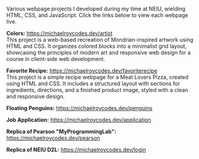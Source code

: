 Various webpage projects I developed during my time at NEIU, wielding HTML, CSS, and JavaScript. Click the links below to view each webpage live.

**Colors:**
https://michaelroycodes.dev/artist <br>
This project is a web-based recreation of Mondrian-inspired artwork using HTML and CSS. It organizes colored blocks into a minimalist grid layout, showcasing the principles of modern art and responsive web design for a course in client-side web development.

**Favorite Recipe:**
https://michaelroycodes.dev/favoriterecipe <br>
This project is a simple recipe webpage for a Meat Lovers Pizza, created using HTML and CSS. It includes a structured layout with sections for ingredients, directions, and a finished product image, styled with a clean and responsive design.

**Floating Penguins:**
https://michaelroycodes.dev/penguins <br>

**Job Application:**
https://michaelroycodes.dev/application <br>

**Replica of Pearson "MyProgrammingLab":**
https://michaelroycodes.dev/pearson <br>

**Replica of NEIU D2L:**
https://michaelroycodes.dev/login <br>
